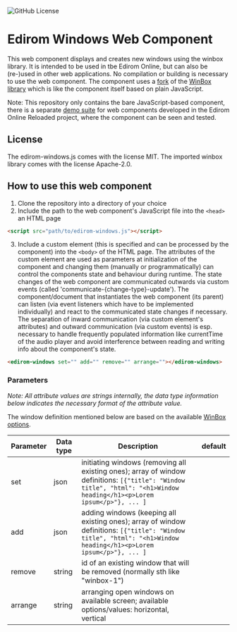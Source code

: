 ![GitHub License](https://img.shields.io/github/license/Edirom/edirom-window)

# Edirom Windows Web Component

This web component displays and creates new windows using the winbox library. It is intended to be used in tbe Edirom Online, but can also be (re-)used in other web applications. No compilation or building is necessary to use the web component. 
The component uses a [fork](https://github.com/daniel-jettka/winbox) of the [WinBox library](https://nextapps-de.github.io/winbox/) which is like the component itself based on plain JavaScript.

Note: This repository only contains the bare JavaScript-based component, there is a separate [demo suite](https://github.com/Edirom/edirom-web-components-demonstrator) for web components developed in the Edirom Online Reloaded project, where the component can be seen and tested.


## License

The edirom-windows.js comes with the license MIT. 
The imported winbox library comes with the license Apache-2.0.


## How to use this web component

1. Clone the repository into a directory of your choice
2. Include the path to the web component's JavaScript file into the `<head>` an HTML page
```html
<script src="path/to/edirom-windows.js"></script>
```
3. Include a custom element (this is specified and can be processed by the component) into the `<body>` of the HTML page. The attributes of the custom element are used as parameters at initialization of the component and changing them (manually or programmatically) can control the components state and behaviour during runtime. The state changes of the web component are communicated outwards via custom events (called 'communicate-{change-type}-update'). The component/document that instantiates the web component (its parent) can listen (via event listeners which have to be implemented individually) and react to the communicated state changes if necessary. The separation of inward communication (via custom element's attributes) and outward communication (via custom events) is esp. necessary to handle frequently populated information like currentTime of the audio player and avoid interference between reading and writing info about the component's state.
```html
<edirom-windows set="" add="" remove="" arrange=""></edirom-windows>
```

### Parameters

_Note: All attribute values are strings internally, the data type information below indicates the necessary format of the attribute value._

The window definition mentioned below are based on the available [WinBox options](https://github.com/daniel-jettka/winbox?tab=readme-ov-file#options).

| Parameter | Data type | Description | default |
|---------------|---|---|---|
| set       | json   | initiating windows (removing all existing ones); array of window definitions: `[{"title": "Window title", "html": "<h1>Window heading</h1><p>Lorem ipsum</p>"}, ... ]` | |
| add       | json   | adding windows (keeping all existing ones); array of window definitions: `[{"title": "Window title", "html": "<h1>Window heading</h1><p>Lorem ipsum</p>"}, ... ]` | |
| remove    | string | id of an existing window that will be removed (normally sth like "winbox-1") | |
| arrange   | string | arranging open windows on available screen; available options/values: horizontal, vertical | |

